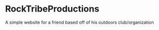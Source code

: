 RockTribeProductions
====================
A simple website for a friend based off of his outdoors club/organization
